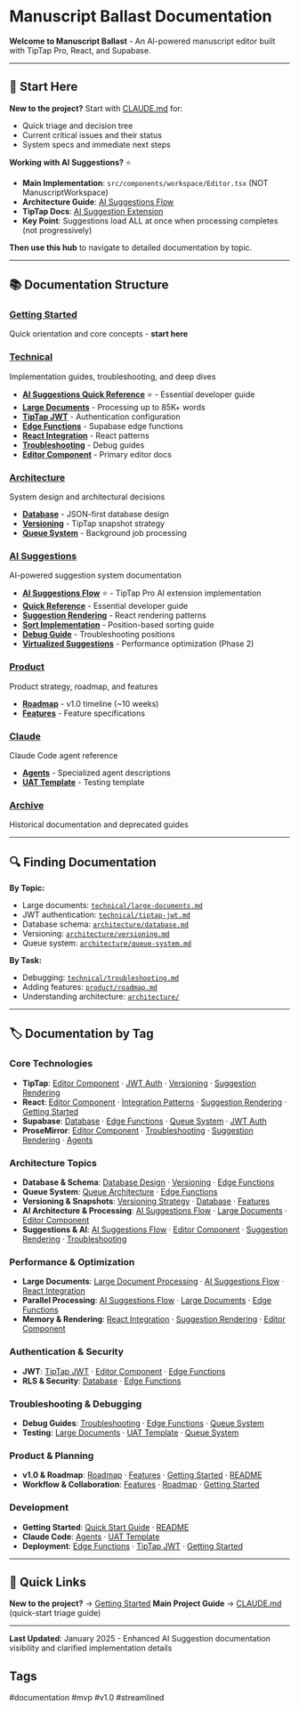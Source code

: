 # Manuscript Ballast Documentation

**Welcome to Manuscript Ballast** - An AI-powered manuscript editor built with TipTap Pro, React, and Supabase.

---

## 🎯 Start Here

**New to the project?** Start with [CLAUDE.md](../CLAUDE.md) for:
- Quick triage and decision tree
- Current critical issues and their status
- System specs and immediate next steps

**Working with AI Suggestions?** ⭐
- **Main Implementation**: `src/components/workspace/Editor.tsx` (NOT ManuscriptWorkspace)
- **Architecture Guide**: [AI Suggestions Flow](./ai-suggestions/ai-suggestions-flow.md)
- **TipTap Docs**: [AI Suggestion Extension](https://tiptap.dev/docs/content-ai/capabilities/suggestion)
- **Key Point**: Suggestions load ALL at once when processing completes (not progressively)

**Then use this hub** to navigate to detailed documentation by topic.

---

## 📚 Documentation Structure

### [Getting Started](./getting-started.md)
Quick orientation and core concepts - **start here**

### [Technical](./technical/)
Implementation guides, troubleshooting, and deep dives
- **[AI Suggestions Quick Reference](./ai-suggestions/ai-suggestions-quick-reference.md)** ⭐ - Essential developer guide
- **[Large Documents](./technical/large-documents.md)** - Processing up to 85K+ words
- **[TipTap JWT](./technical/tiptap-jwt.md)** - Authentication configuration
- **[Edge Functions](./technical/edge-functions.md)** - Supabase edge functions
- **[React Integration](./technical/react-integration.md)** - React patterns
- **[Troubleshooting](./technical/troubleshooting.md)** - Debug guides
- **[Editor Component](./technical/editor-component.md)** - Primary editor docs

### [Architecture](./architecture/)
System design and architectural decisions
- **[Database](./architecture/database.md)** - JSON-first database design
- **[Versioning](./architecture/versioning.md)** - TipTap snapshot strategy
- **[Queue System](./architecture/queue-system.md)** - Background job processing

### [AI Suggestions](./ai-suggestions/)
AI-powered suggestion system documentation
- **[AI Suggestions Flow](./ai-suggestions/ai-suggestions-flow.md)** ⭐ - TipTap Pro AI extension implementation
- **[Quick Reference](./ai-suggestions/ai-suggestions-quick-reference.md)** - Essential developer guide
- **[Suggestion Rendering](./ai-suggestions/suggestion-rendering.md)** - React rendering patterns
- **[Sort Implementation](./ai-suggestions/sort-ai-suggestions-implementation.md)** - Position-based sorting guide
- **[Debug Guide](./ai-suggestions/debug-suggestion-positions.md)** - Troubleshooting positions
- **[Virtualized Suggestions](./ai-suggestions/virtualized-ai-suggestions/)** - Performance optimization (Phase 2)

### [Product](./product/)
Product strategy, roadmap, and features
- **[Roadmap](./product/roadmap.md)** - v1.0 timeline (~10 weeks)
- **[Features](./product/features.md)** - Feature specifications

### [Claude](./claude/)
Claude Code agent reference
- **[Agents](./claude/agents.md)** - Specialized agent descriptions
- **[UAT Template](./claude/uat-template.md)** - Testing template

### [Archive](./archive/)
Historical documentation and deprecated guides

---


## 🔍 Finding Documentation

**By Topic:**
- Large documents: [`technical/large-documents.md`](./technical/large-documents.md)
- JWT authentication: [`technical/tiptap-jwt.md`](./technical/tiptap-jwt.md)
- Database schema: [`architecture/database.md`](./architecture/database.md)
- Versioning: [`architecture/versioning.md`](./architecture/versioning.md)
- Queue system: [`architecture/queue-system.md`](./architecture/queue-system.md)

**By Task:**
- Debugging: [`technical/troubleshooting.md`](./technical/troubleshooting.md)
- Adding features: [`product/roadmap.md`](./product/roadmap.md)
- Understanding architecture: [`architecture/`](./architecture/)

---

## 🏷️ Documentation by Tag

### Core Technologies
- **TipTap**: [Editor Component](./technical/editor-component.md) · [JWT Auth](./technical/tiptap-jwt.md) · [Versioning](./architecture/versioning.md) · [Suggestion Rendering](./ai-suggestions/suggestion-rendering.md)
- **React**: [Editor Component](./technical/editor-component.md) · [Integration Patterns](./technical/react-integration.md) · [Suggestion Rendering](./ai-suggestions/suggestion-rendering.md) · [Getting Started](./getting-started.md)
- **Supabase**: [Database](./architecture/database.md) · [Edge Functions](./technical/edge-functions.md) · [Queue System](./architecture/queue-system.md) · [JWT Auth](./technical/tiptap-jwt.md)
- **ProseMirror**: [Editor Component](./technical/editor-component.md) · [Troubleshooting](./technical/troubleshooting.md) · [Suggestion Rendering](./ai-suggestions/suggestion-rendering.md) · [Agents](./claude/agents.md)

### Architecture Topics
- **Database & Schema**: [Database Design](./architecture/database.md) · [Versioning](./architecture/versioning.md) · [Edge Functions](./technical/edge-functions.md)
- **Queue System**: [Queue Architecture](./architecture/queue-system.md) · [Edge Functions](./technical/edge-functions.md)
- **Versioning & Snapshots**: [Versioning Strategy](./architecture/versioning.md) · [Database](./architecture/database.md) · [Features](./product/features.md)
- **AI Architecture & Processing**: [AI Suggestions Flow](./ai-suggestions/ai-suggestions-flow.md) · [Large Documents](./technical/large-documents.md) · [Editor Component](./technical/editor-component.md)
- **Suggestions & AI**: [AI Suggestions Flow](./ai-suggestions/ai-suggestions-flow.md) · [Editor Component](./technical/editor-component.md) · [Suggestion Rendering](./ai-suggestions/suggestion-rendering.md) · [Troubleshooting](./technical/troubleshooting.md)

### Performance & Optimization
- **Large Documents**: [Large Document Processing](./technical/large-documents.md) · [AI Suggestions Flow](./ai-suggestions/ai-suggestions-flow.md) · [React Integration](./technical/react-integration.md)
- **Parallel Processing**: [AI Suggestions Flow](./ai-suggestions/ai-suggestions-flow.md) · [Large Documents](./technical/large-documents.md) · [Edge Functions](./technical/edge-functions.md)
- **Memory & Rendering**: [React Integration](./technical/react-integration.md) · [Suggestion Rendering](./ai-suggestions/suggestion-rendering.md) · [Editor Component](./technical/editor-component.md)

### Authentication & Security
- **JWT**: [TipTap JWT](./technical/tiptap-jwt.md) · [Editor Component](./technical/editor-component.md) · [Edge Functions](./technical/edge-functions.md)
- **RLS & Security**: [Database](./architecture/database.md) · [Edge Functions](./technical/edge-functions.md)

### Troubleshooting & Debugging
- **Debug Guides**: [Troubleshooting](./technical/troubleshooting.md) · [Edge Functions](./technical/edge-functions.md) · [Queue System](./architecture/queue-system.md)
- **Testing**: [Large Documents](./technical/large-documents.md) · [UAT Template](./claude/uat-template.md) · [Queue System](./architecture/queue-system.md)

### Product & Planning
- **v1.0 & Roadmap**: [Roadmap](./product/roadmap.md) · [Features](./product/features.md) · [Getting Started](./getting-started.md) · [README](./README.md)
- **Workflow & Collaboration**: [Features](./product/features.md) · [Roadmap](./product/roadmap.md) · [Getting Started](./getting-started.md)

### Development
- **Getting Started**: [Quick Start Guide](./getting-started.md) · [README](./README.md)
- **Claude Code**: [Agents](./claude/agents.md) · [UAT Template](./claude/uat-template.md)
- **Deployment**: [Edge Functions](./technical/edge-functions.md) · [TipTap JWT](./technical/tiptap-jwt.md) · [Getting Started](./getting-started.md)

---

## 📝 Quick Links

**New to the project?** → [Getting Started](./getting-started.md)
**Main Project Guide** → [CLAUDE.md](../CLAUDE.md) (quick-start triage guide)

---

**Last Updated**: January 2025 - Enhanced AI Suggestion documentation visibility and clarified implementation details

## Tags
#documentation #mvp #v1.0 #streamlined
